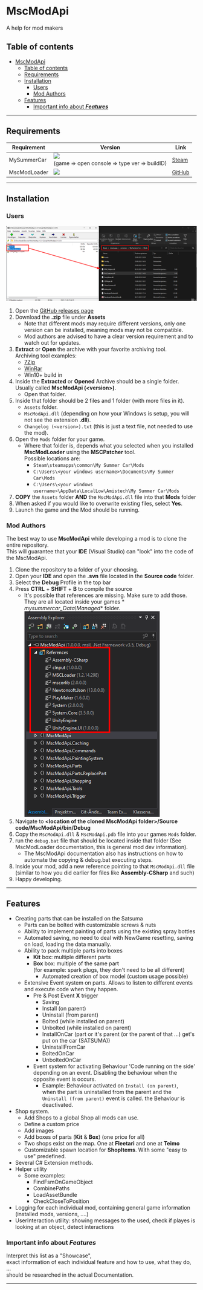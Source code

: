 # MscModApi

A help for mod makers

## Table of contents

<!-- TOC -->
* [MscModApi](#mscmodapi)
  * [Table of contents](#table-of-contents)
  * [Requirements](#requirements)
  * [Installation](#installation)
    * [Users](#users)
    * [Mod Authors](#mod-authors)
  * [Features](#features)
    * [Important info about ***Features***](#important-info-about-features)
<!-- TOC -->

---

## Requirements

| Requirement  | Version                                                                                               | Link                                                              |
|--------------|-------------------------------------------------------------------------------------------------------|-------------------------------------------------------------------|
| MySummerCar  | ![](https://img.shields.io/badge/10201552-blue.svg) <br>(game => open console => type ver => buildID) | [Steam](https://store.steampowered.com/app/516750/My_Summer_Car/) |
| MscModLoader | ![](https://img.shields.io/badge/v1.2.14-blue.svg)                                                    | [GitHub](https://github.com/piotrulos/MSCModLoader)               |

---

## Installation

### Users

![Move files to Mods folder](docs/images/moving_required_files_to_mods_folder.png)

1. Open the [GitHub releases page](https://github.com/MarvinBeym/MscModApi/releases)
2. Download the **.zip** file under **Assets**
    - Note that different mods may require different versions, only one version can be installed, meaning mods may not
      be compatible.
    - Mod authors are advised to have a clear version requirement and to watch out for updates.
3. **Extract** or **Open** the archive with your favorite archiving tool.  
   Archiving tool examples:
    - [7Zip](https://www.7-zip.de/)
    - [WinRar](https://winrar.de/index.php)
    - Win10+ build in
4. Inside the **Extracted** or **Opened** Archive should be a single folder. Usually called **MscModApi (\<version>)**.
    - Open that folder.
5. Inside that folder should be 2 files and 1 folder (with more files in it).
    - ``Assets`` folder.
    - ``MscModApi.dll`` (depending on how your Windows is setup, you will not see the extension **.dll**).
    - ``Changelog (<version>).txt`` (this is just a text file, not needed to use the mod).
6. Open the ``Mods`` folder for your game.
    - Where that folder is, depends what you selected when you installed **MscModLoader** using the **MSCPatcher**
      tool.   
      Possible locations are:
        - ``Steam\steamapps\common\My Summer Car\Mods``
        - ``C:\Users\<your windows username>\Documents\My Summer Car\Mods``
        - ``C:\Users\<your windows username>\AppData\LocalLow\Amistech\My Summer Car\Mods``
7. **COPY** the ``Assets`` folder **AND** the ``MscModApi.dll`` file into that **Mods** folder
8. When asked if you would like to overwrite existing files, select **Yes**.
9. Launch the game and the Mod should be running.

### Mod Authors

The best way to use **MscModApi** while developing a mod is to clone the entire repository.  
This will guarantee that your **IDE** (Visual Studio) can "look" into the code of the MscModApi.

1. Clone the repository to a folder of your choosing.
2. Open your **IDE** and open the **.svn** file located in the **Source code** folder.
3. Select the **Debug** Profile in the top bar
4. Press **CTRL** + **SHIFT** + **B** to compile the source
    - It's possible that references are missing. Make sure to add those. They are all located inside your games *
      *mysummercar_Data\Managed** folder.
      ![Required references for MscModApi](docs/images/dev_mscmodapi_clone_required_references.png)
5. Navigate to **\<location of the cloned MscModApi folder>/Source code/MscModApi/bin/Debug**
6. Copy the ``MscModApi.dll`` & ``MscModApi.pdb`` file into your games ``Mods`` folder.
7. run the ``debug.bat`` file that should be located inside that folder (See MscModLoader documentation, this is general
   mod dev information).
    - The MscModApi documentation also has instructions on how to automate the copying & debug.bat executing steps.
8. Inside your mod, add a new reference pointing to that ``MscModApi.dll`` file   
   (similar to how you did earlier for files like **Assembly-CSharp** and such)
9. Happy developing.

---

## Features

- Creating parts that can be installed on the Satsuma
    - Parts can be bolted with customizable screws & nuts
    - Ability to implement painting of parts using the existing spray bottles
    - Automated saving, no need to deal with NewGame resetting, saving on load, loading the data manually.
    - Ability to pack multiple parts into boxes
        - **Kit** box: multiple different parts
        - **Box** box: multiple of the same part  
          (for example: spark plugs, they don't need to be all different)
            - Automated creation of box model (custom usage possible)
    - Extensive Event system on parts. Allows to listen to different events and execute code when they happen.
        - Pre & Post Event **X** trigger
            - Saving
            - Install (on parent)
            - Uninstall (from parent)
            - Bolted (while installed on parent)
            - Unbolted (while installed on parent)
            - InstallOnCar (part or it's parent (or the parent of that ...) get's put on the car (SATSUMA))
            - UninstallFromCar
            - BoltedOnCar
            - UnboltedOnCar
        - Event system for activating Behaviour 'Code running on the side' depending on an event. Disabling the
          behaviour when the opposite event is occurs.
            - Example: Behaviour activated on ``Install (on parent)``,   
              when the part is uninstalled from the parent and the ``Uninstall (from parent)`` event is called. the
              Behaviour is deactivated.
- Shop system.
    - Add Shops to a global Shop all mods can use.
    - Define a custom price
    - Add images
    - Add boxes of parts (**Kit** & **Box**) (one price for all)
    - Two shops exist on the map. One at **Fleetari** and one at **Teimo**
    - Customizable spawn location for **ShopItems**. With some "easy to use" predefined.
- Several C# Extension methods.
- Helper utility
    - Some examples:
        - FindFsmOnGameObject
        - CombinePaths
        - LoadAssetBundle
        - CheckCloseToPosition
- Logging for each individual mod, containing general game information (installed mods, versions, ....)
- UserInteraction utility: showing messages to the used, check if playes is looking at an object, detect interactions

### Important info about ***Features***

Interpret this list as a "Showcase",   
exact information of each individual feature and how to use, what they do, ...   
should be researched in the actual Documentation.

---

